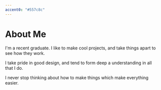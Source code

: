 ```yaml
---
accent0: "#557c8c"
---
```

# About Me
I'm a recent graduate. I like to make cool projects, and take things apart to see how they work.

I take pride in good design, and tend to form deep a understanding in all that I do.

I never stop thinking about how to make things which make everything easier.
